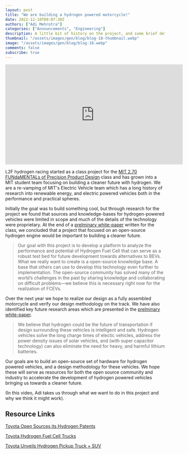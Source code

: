 ```yaml
---
layout: post
title: "We are building a hydrogen powered motorcycle!"
date: 2022-12-10T09:07:30Z
authors: ["Adi Mehrotra"]
categories: ["Announcements", "Engineering"]
description: A little bit of history on the project, and some brief details :) 
thumbnail: "/assets/images/gen/blog/blog-18-thumbnail.webp"
image: "/assets/images/gen/blog/blog-18.webp"
comments: false
subscribe: true
---
```


<iframe width="560" height="315" src="https://www.youtube.com/embed/pr1scea9tzs" title="YouTube video player" frameborder="0" allow="accelerometer; autoplay; clipboard-write; encrypted-media; gyroscope; picture-in-picture" allowfullscreen></iframe>

L2F hydrogen racing started as a class project for the [MIT 2.70 FUNdaMENTALs of Precision Product Design](https://web.mit.edu/2.70/) class and has grown into a MIT student team focusing on building a cleaner future with hydrogen. We are a re-vamping of MIT's Electric Vehicle team which has a long history of research into renewable energy, and electric powered vehicles both in the performance and practical spheres.

Initially the goal was to build something cool, but through research for the project we found that sources and knowledge-bases for hydrogen-powered vehicles were limited in scope and much of the details of the technology were proprietary. At the end of a [prelminary white-paper](/papers/Motorcycle-Design-White-Paper-PDF.pdf) written for the class, we concluded that a project that focused on an open-source hydrogen engine would be important to building a cleaner future.

> Our goal with this project is to develop a platform to analyze the performance and potential of Hydrogen Fuel Cell that can serve as a robust test bed for future development towards alternatives to BEVs. What we really want to create is a open-source knowledge base. A base that others can use to develop this technology even further to implementation. The open-source community has solved many of the world’s challenges in the past by sharing knowledge and collaborating on difficult problems—we believe this is necessary right now for the realization of FCEVs.

Over the next year we hope to realize our design as a fully assembled motorcycle and verify our design methodology on the track. We have also identified key future research areas which are presented in the [prelminary white-paper](/papers/Motorcycle-Design-White-Paper-PDF.pdf).

> We believe that hydrogen could be the future of transportation if design surrounding these vehicles is intelligent and safe. Hydrogen vehicles solve the long charge times of electic vehicles, address the power density issues of solar vehicles, and (with super capacitor technology) can also eliminate the need for heavy, and harmful lithium batteries. 

Our goals are to build an open-source set of hardware for hydrogen powered vehicles, and a design methodology for these vehicles. We hope these will serve as resources for both the open source community and industry to accelerate the development of hydrogen powered vehicles bringing us towards a cleaner future. 

(In this video, Adi takes us through what we want to do in this project and why we think it might work).

## Resource Links

[Toyota Open Sources its Hydrogen Patents](https://www.bbc.com/news/technology-30691393)

[Toyota Hydrogen Fuel Cell Trucks](https://pressroom.toyota.com/trucking-world-endorses-toyotas-hydrogen-powered-fuel-cells-as-a-step-toward-a-cleaner-planet/)

[Toyota Unveils Hydrogen Pickup Truck + SUV](https://www.foxnews.com/auto/toyota-hydrogen-powered-pickup-suv)



